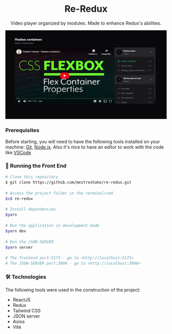 <h1 align="center">Re-Redux</h1>

<p align="center">Video player organized by modules. Made to enhance Redux's abilities.</p>

![Re-redux interface preview](assets/re-redux-preview.png)

### Prerequisites

Before starting, you will need to have the following tools installed on your machine:
[Git](https://git-scm.com), [Node.js](https://nodejs.org/en/).
Also it's nice to have an editor to work with the code like [VSCode](https://code.visualstudio.com/)

### 🎲 Running the Front End

```bash
# Clone this repository
$ git clone https://github.com/mestreshake/re-redux.git

# Access the project folder in the terminal/cmd
$cd re-redux

# Install dependencies
$yarn

# Run the application in development mode
$yarn dev

# Run the JSON-SERVER
$yarn server

# The frontend port:5173 - go to <http://localhost:5173>
# The JSON-SERVER port:3000 - go to <http://localhost:3000>
```

### 🛠 Technologies

The following tools were used in the construction of the project:

- ReactJS
- Redux
- Tailwind CSS
- JSON server
- Axios
- Vite
